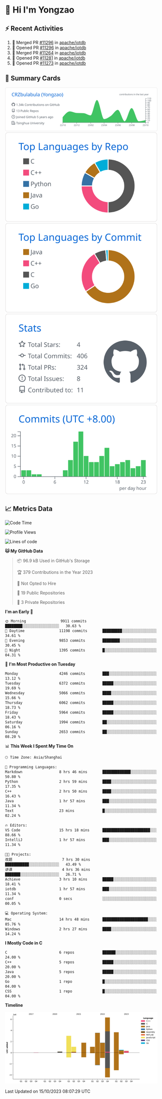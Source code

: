 # 👋 Hi I'm Yongzao

## ⚡ Recent Activities
<!--START_SECTION:activity-->
1. 🎉 Merged PR [#11296](https://github.com/apache/iotdb/pull/11296) in [apache/iotdb](https://github.com/apache/iotdb)
2. 💪 Opened PR [#11296](https://github.com/apache/iotdb/pull/11296) in [apache/iotdb](https://github.com/apache/iotdb)
3. 🎉 Merged PR [#11264](https://github.com/apache/iotdb/pull/11264) in [apache/iotdb](https://github.com/apache/iotdb)
4. 💪 Opened PR [#11281](https://github.com/apache/iotdb/pull/11281) in [apache/iotdb](https://github.com/apache/iotdb)
5. 💪 Opened PR [#11273](https://github.com/apache/iotdb/pull/11273) in [apache/iotdb](https://github.com/apache/iotdb)
<!--END_SECTION:activity-->

## 🎑 Summary Cards

[![](https://raw.githubusercontent.com/CRZbulabula/CRZbulabula/main/profile-summary-card-output/github/0-profile-details.svg)](https://github.com/vn7n24fzkq/github-profile-summary-cards)
[![](https://raw.githubusercontent.com/CRZbulabula/CRZbulabula/main/profile-summary-card-output/github/1-repos-per-language.svg)](https://github.com/vn7n24fzkq/github-profile-summary-cards) [![](https://raw.githubusercontent.com/CRZbulabula/CRZbulabula/main/profile-summary-card-output/github/2-most-commit-language.svg)](https://github.com/vn7n24fzkq/github-profile-summary-cards)
[![](https://raw.githubusercontent.com/CRZbulabula/CRZbulabula/main/profile-summary-card-output/github/3-stats.svg)](https://github.com/vn7n24fzkq/github-profile-summary-cards) [![](https://raw.githubusercontent.com/CRZbulabula/CRZbulabula/main/profile-summary-card-output/github/4-productive-time.svg)](https://github.com/vn7n24fzkq/github-profile-summary-cards)

## 📈 Metrics Data

<!--START_SECTION:waka-->
![Code Time](http://img.shields.io/badge/Code%20Time-348%20hrs%2016%20mins-blue)

![Profile Views](http://img.shields.io/badge/Profile%20Views-1-blue)

![Lines of code](https://img.shields.io/badge/From%20Hello%20World%20I%27ve%20Written-23.1%20million%20lines%20of%20code-blue)

**🐱 My GitHub Data** 

> 📦 96.9 kB Used in GitHub's Storage 
 > 
> 🏆 379 Contributions in the Year 2023
 > 
> 🚫 Not Opted to Hire
 > 
> 📜 19 Public Repositories 
 > 
> 🔑 3 Private Repositories 
 > 
**I'm an Early 🐤** 

```text
🌞 Morning                9911 commits        ████████░░░░░░░░░░░░░░░░░   30.63 % 
🌆 Daytime                11198 commits       █████████░░░░░░░░░░░░░░░░   34.61 % 
🌃 Evening                9853 commits        ████████░░░░░░░░░░░░░░░░░   30.45 % 
🌙 Night                  1395 commits        █░░░░░░░░░░░░░░░░░░░░░░░░   04.31 % 
```
📅 **I'm Most Productive on Tuesday** 

```text
Monday                   4246 commits        ███░░░░░░░░░░░░░░░░░░░░░░   13.12 % 
Tuesday                  6372 commits        █████░░░░░░░░░░░░░░░░░░░░   19.69 % 
Wednesday                5066 commits        ████░░░░░░░░░░░░░░░░░░░░░   15.66 % 
Thursday                 6062 commits        █████░░░░░░░░░░░░░░░░░░░░   18.73 % 
Friday                   5964 commits        █████░░░░░░░░░░░░░░░░░░░░   18.43 % 
Saturday                 1994 commits        ██░░░░░░░░░░░░░░░░░░░░░░░   06.16 % 
Sunday                   2653 commits        ██░░░░░░░░░░░░░░░░░░░░░░░   08.20 % 
```


📊 **This Week I Spent My Time On** 

```text
🕑︎ Time Zone: Asia/Shanghai

💬 Programming Languages: 
Markdown                 8 hrs 46 mins       █████████████░░░░░░░░░░░░   50.80 % 
Python                   2 hrs 59 mins       ████░░░░░░░░░░░░░░░░░░░░░   17.35 % 
C++                      2 hrs 50 mins       ████░░░░░░░░░░░░░░░░░░░░░   16.43 % 
Java                     1 hr 57 mins        ███░░░░░░░░░░░░░░░░░░░░░░   11.34 % 
Text                     23 mins             █░░░░░░░░░░░░░░░░░░░░░░░░   02.24 % 

🔥 Editors: 
VS Code                  15 hrs 18 mins      ██████████████████████░░░   88.66 % 
IntelliJ                 1 hr 57 mins        ███░░░░░░░░░░░░░░░░░░░░░░   11.34 % 

🐱‍💻 Projects: 
改题                       7 hrs 30 mins       ███████████░░░░░░░░░░░░░░   43.49 % 
讲课                       4 hrs 36 mins       ███████░░░░░░░░░░░░░░░░░░   26.71 % 
Achieve                  3 hrs 10 mins       █████░░░░░░░░░░░░░░░░░░░░   18.41 % 
iotdb                    1 hr 57 mins        ███░░░░░░░░░░░░░░░░░░░░░░   11.34 % 
conf                     0 secs              ░░░░░░░░░░░░░░░░░░░░░░░░░   00.05 % 

💻 Operating System: 
Mac                      14 hrs 48 mins      █████████████████████░░░░   85.76 % 
Windows                  2 hrs 27 mins       ████░░░░░░░░░░░░░░░░░░░░░   14.24 % 
```

**I Mostly Code in C** 

```text
C                        6 repos             ██████░░░░░░░░░░░░░░░░░░░   24.00 % 
C++                      5 repos             █████░░░░░░░░░░░░░░░░░░░░   20.00 % 
Java                     5 repos             █████░░░░░░░░░░░░░░░░░░░░   20.00 % 
Go                       1 repo              █░░░░░░░░░░░░░░░░░░░░░░░░   04.00 % 
CSS                      1 repo              █░░░░░░░░░░░░░░░░░░░░░░░░   04.00 % 
```



**Timeline**

![Lines of Code chart](https://raw.githubusercontent.com/CRZbulabula/CRZbulabula/main/assets/bar_graph.png)


 Last Updated on 15/10/2023 08:07:29 UTC
<!--END_SECTION:waka-->

